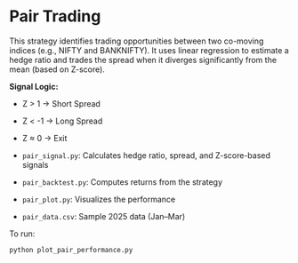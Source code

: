# Pair Trading
This strategy identifies trading opportunities between two co-moving indices (e.g., NIFTY and BANKNIFTY). It uses linear regression to estimate a hedge ratio and trades the spread when it diverges significantly from the mean (based on Z-score).

**Signal Logic:**
- Z > 1 → Short Spread
- Z < -1 → Long Spread
- Z ≈ 0 → Exit
  
- `pair_signal.py`: Calculates hedge ratio, spread, and Z-score-based signals
- `pair_backtest.py`: Computes returns from the strategy
- `pair_plot.py`: Visualizes the performance
- `pair_data.csv`: Sample 2025 data (Jan–Mar)

To run:

```bash
python plot_pair_performance.py
